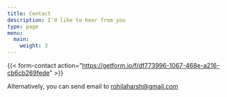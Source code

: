 ```yaml
---
title: Contact
description: I'd like to hear from you
type: page
menu:
  main:
    weight: 3
---
```


{{< form-contact action="https://getform.io/f/df773996-1067-468e-a216-cb6cb269fede" >}}

Alternatively, you can send email to rohilaharsh@gmail.com

